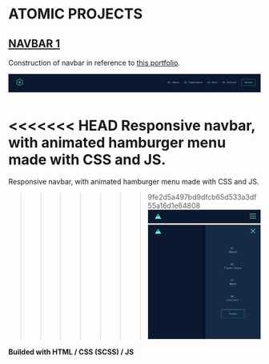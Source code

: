 # ATOMIC PROJECTS

## [NAVBAR 1](https://turavinin.github.io/navbar--1/)

Construction of navbar in reference to [this portfolio](https://brittanychiang.com/).

![Nav Preview](./images/navbar-example.png)

<<<<<<< HEAD
Responsive navbar, with animated hamburger menu made with CSS and JS.
=======
Responsive navbar, with animated hamburger menu made with CSS and JS. 


>>>>>>> 9fe2d5a497bd9dfcb65d533a3df55a16d1e64808
![Nav1 Preview](./images/example-3.png)
![Nav2 Preview](./images/example-5.png)

**Builded with HTML / CSS (SCSS) / JS**
